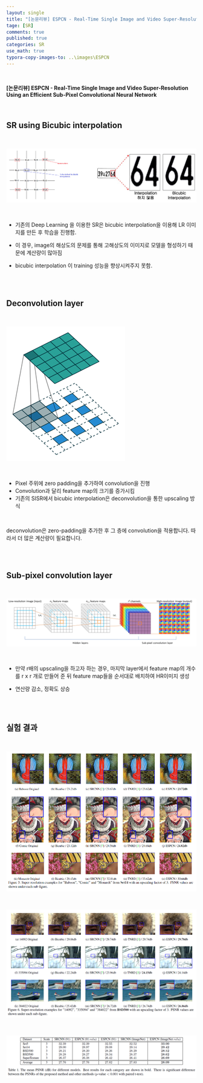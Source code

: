 ```yaml
---
layout: single
title: "[논문리뷰] ESPCN - Real-Time Single Image and Video Super-Resolution Using an Efficient Sub-Pixel Convolutional Neural Network"
tage: [SR]
comments: true
published: true
categories: SR
use_math: true
typora-copy-images-to: ..\images\ESPCN
---
```


<br/>

**[논문리뷰] ESPCN - Real-Time Single Image and Video Super-Resolution Using an Efficient Sub-Pixel Convolutional Neural Network**

<br/>

## **SR** **using** **Bicubic** **interpolation**

<br/>

![image-20210207201941548](/images/ESPCN/image-20210207201941548.png)

<br/>

- 기존의 Deep Learning 을 이용한 SR은 bicubic interpolation을 이용해 LR 이미지를 만든 후 학습을 진행함.

- 이 경우, image의 해상도의 문제를 통해 고해상도의 이미지로 모델을 형성하기 때문에 계산량이 많아짐

- bicubic interpolation 이 training 성능을 향상시켜주지 못함.

<br/>

<br/>

## **Deconvolution layer**

<br/>

![image-20210207202025336](/images/ESPCN/image-20210207202025336.png)

<br/>

- Pixel 주위에 zero padding을 추가하여 convolution을 진행
- Convolution과 달리 feature map의 크기를 증가시킴
- 기존의 SISR에서  bicubic interpolation은 deconvolution을 통한 upscaling 방식

<br/>

deconvolution은 zero-padding을 추가한 후 그 층에 convolution을 적용합니다. 따라서 더 많은 계산량이 필요합니다.

<br/>

<br/>

## **Sub-pixel convolution layer**

<br/>

![image-20210207202106331](/images/ESPCN/image-20210207202106331.png)

<br/>

- 만약 r배의 upscaling을 하고자 하는 경우, 마지막 layer에서 feature map의 개수를 r x r 개로 만들어 준 뒤 feature map들을 순서대로 배치하여 HR이미지 생성

- 연산량 감소, 정확도 상승


<br/>

<br/>

## 실험 결과

<br/>

![image-20210207202323925](/images/ESPCN/image-20210207202323925.png)

<br/>

![image-20210207202213712](/images/ESPCN/image-20210207202213712.png)

<br/>

![image-20210207202241684](/images/ESPCN/image-20210207202241684.png)